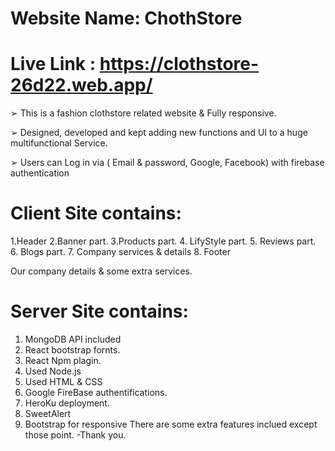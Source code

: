 # Website Name: ChothStore
# Live Link : https://clothstore-26d22.web.app/
➢ This is a fashion clothstore related website & Fully responsive.

➢ Designed, developed and kept adding new functions and UI to a huge
   multifunctional Service.
   
➢ Users can Log in via ( Email & password, Google, Facebook) with firebase 
   authentication
# Client Site contains:
1.Header
2.Banner part.
3.Products part.
4. LifyStyle part.
5. Reviews part.
6. Blogs part.
7. Company services & details
8. Footer

Our company details & some extra services.

# Server Site contains:
1. MongoDB API included
2. React bootstrap fornts.
3. React Npm plagin.
4. Used Node.js
5. Used HTML & CSS
6. Google FireBase authentifications.
7. HeroKu deployment.
8. SweetAlert
9. Bootstrap for responsive
There are some extra features inclued except those point. -Thank you.
